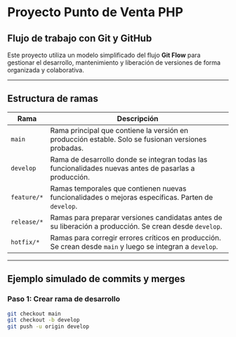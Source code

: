 # Proyecto Punto de Venta PHP

## Flujo de trabajo con Git y GitHub

Este proyecto utiliza un modelo simplificado del flujo **Git Flow** para gestionar el desarrollo, mantenimiento y liberación de versiones de forma organizada y colaborativa.

---

## Estructura de ramas

| Rama         | Descripción                                   |
|--------------|-----------------------------------------------|
| `main`       | Rama principal que contiene la versión en producción estable. Solo se fusionan versiones probadas. |
| `develop`    | Rama de desarrollo donde se integran todas las funcionalidades nuevas antes de pasarlas a producción. |
| `feature/*`  | Ramas temporales que contienen nuevas funcionalidades o mejoras específicas. Parten de `develop`. |
| `release/*`  | Ramas para preparar versiones candidatas antes de su liberación a producción. Se crean desde `develop`. |
| `hotfix/*`   | Ramas para corregir errores críticos en producción. Se crean desde `main` y luego se integran a `develop`. |

---

## Ejemplo simulado de commits y merges

### Paso 1: Crear rama de desarrollo

```bash
git checkout main
git checkout -b develop
git push -u origin develop
